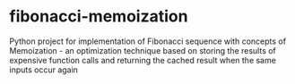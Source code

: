 # fibonacci-memoization
Python project for implementation of Fibonacci sequence with concepts of Memoization - an optimization technique based on storing the results of expensive function calls and returning the cached result when the same inputs occur again
